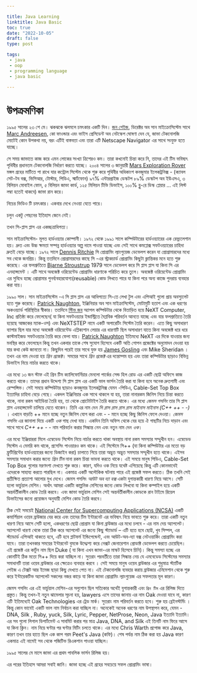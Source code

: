 ```yaml
---

title: Java Learning
linktitle: Java Basic
toc: true
date: "2022-10-05"
draft: false
type: post

tags:
 - java
 - oop
 - programming language
 - java basic

---
```



# উপক্রমণিকা

১৯৯৫ সালের ২৩ শে মে। ঝকঝকে ঝলমলে চমৎকার একটি দিন। [জন গেইজ](https://en.wikipedia.org/wiki/John_Gage), ডিরেক্টর অব সান মাইক্রোসিস্টেম সাথে [Marc Andreesen](https://en.wikipedia.org/wiki/Marc_Andreessen), কো ফাওন্ডার এবং ভাইস প্রেসিডেন্ট অব নেটস্কেপ ঘোষণা দেন যে, জাভা টেকনোলজি মোটেই কোন উপকথা নয়, বরং এটিই বাস্তবতা এবং তারা এটি Netscape Navigator এর সাথে সংযুক্ত হতে যাচ্ছে।

সে সময় জাভাতে কাজ করে এমন লোকের সংখ্যা ত্রিশেরও কম। তারা কখনোই চিন্তা করে নি, তাদের এই টিম ভবিষ্যৎ পৃথিবীর প্রধানতম টেকনোলজি নির্ধারণ করতে যাচ্ছে। ২০০৪ সালের ৩ জানুয়ারী [Mars Exploration Rover](https://en.wikipedia.org/wiki/Mars_Exploration_Rover) মঙ্গল গ্রহের মাটিতে পা রাখে যার কন্ট্রোল সিস্টেম থেকে শুরু করে পৃথিবীর অধিকাংশ কনজুমার ইলেকট্রনিক্স - \(ক্যাবল সেট-টব বক্স, ভিসিআর, টোস্টার, পিডিএ, স্মার্টফোন\) ৯৭% এন্টারপ্রাইজ ডেস্কটপ ৮৯% ডেস্কটপ অব ইউএসএ, ৩ বিলিয়ন মোবাইল ফোন, ৫ বিলিয়ন জাভা কার্ড, ১২৫ মিলিয়ন টিভি ডিভাইস, ১০০% ব্লু-রে ডিস্ক প্লেয়ার … এই লিস্ট লম্বা হতেই থাকবে\) জাভা রান করে।

নিচের ভিডিও টি চমৎকার। একবার দেখে নেওয়া যেতে পারে।

চলুন একটু পেছনের ইতিহাস জেনে নেই।

তখন সি-প্লাস প্লাস এর একচ্ছত্রাধিপত্য।

সান মাইক্রাসিস্টেম- মূলত হার্ডওয়্যার কোম্পানী। ১৯৭২ থেকে ১৯৯১ সালে কম্পিউটারের হার্ডওয়্যারের এক রেভ্যুলেশান হয়। দ্রুত এবং উচ্চ ক্ষমতা সম্পন্ন হার্ডওয়্যার অল্প দামে পাওয়া যাচ্ছে এবং সেই সাথে কমপ্লেক্স সফটওয়্যারের চাহিদা দ্রুতই বেড়ে যাচ্ছে। ১৯৭২ সালে [Dennis Ritchie](https://en.wikipedia.org/wiki/Dennis_Ritchie) সি প্রোগ্রামিং ল্যাংগুয়েজ ডেভেলপ করেন যা প্রোগ্রামারদের মধ্যে সব থেকে জনপ্রিয়। কিন্তু ততদিনে প্রোগ্রামারদের কাছে সি -এর স্ট্রাকচার্ড প্রোগ্রামিং কিছুটা ক্লান্তিকর মনে হতে শুরু করেছে। এর ফলশ্রুতিতে [Bjarne Stroustrup](https://en.wikipedia.org/wiki/Bjarne_Stroustrup) 1979 সালে ডেভেলপ করে সি প্লাস প্লাস যা কিনা সি এর এনহান্সমেন্ট । এটি সাথে অবজেক্ট ওরিয়েন্টেড প্রোগ্রামিং ধারণাকে পরিচিত করে তুলে। অবজেক্ট ওরিয়েন্টেড প্রোগ্রামিং এর সুবিধে হচ্ছে প্রোগ্রামার পুনর্ব্যবহারযোগ্য\(reusable\) কোড লিখতে পারে যা কিনা পরে অন্য কাজে পুনরায় ব্যবহার করা যায়।

১৯৯০ সাল। সান মাইক্রাসিস্টেম -এ সি প্লাস প্লাস এর আধিপত্যে সি-তে লেখা টুল এবং এপিআই গুলো প্রায় অবস্যুলেট হতে শুরু করেছে। [Patrick Naughton](https://en.wikipedia.org/wiki/Patrick_Naughton), ইঞ্জিনিয়ার অব সান মাইক্রাসিস্টেম, মোটামুটি হতাশ এবং এক ধরণের অকওয়্যার্ড পরিস্থিতির স্বীকার। ততদিনে [স্টিভ জব](https://en.wikipedia.org/wiki/Steve_Jobs) অ্যাপল কম্পিউটার থেকে বিতাড়িত হয়ে NeXT Computer, Inc প্রতিষ্ঠা করে ফেলেছেন\( যা কিনা সফটওয়্যার ইন্ডাস্ট্রিতে বৈপ্লবিক পরিবর্তন আনতে যাচ্ছে এবং যার ফলশ্রুতিতে তৈরি হয়েছে আজকের ম্যাক-ওস\) এবং NeXTSTEP নামে একটি অপারেটিং সিস্টেম তৈরি করেন। এতে কিছু অসাধারণ ব্যাপার ছিল যার মধ্যে অবজেক্ট ওরিয়েন্টেড এপ্লিক্যশান লেয়ার এর ধারণাটি ছিল অসাধারণ যাতে কিনা অবজেক্ট ধরে ধরে কাস্টমাইজড সফটওয়্যার তৈরি করে ফেলা যায়। [Patrick Naughton](https://en.wikipedia.org/wiki/Patrick_Naughton) ইতিমধ্যে NeXT এর দিকে যাওয়ার জন্য মনস্থির করে ফেলেছেন কিন্তু তখন একবার তাকে শেষ সুযোগ হিসেবে একটি অতি গোপন প্রজেক্টের অনুমোদন দেওয়া হয় যার কথা কেউ জানতো না। কিছুদিন পরেই তার সাথে যুক্ত হয় [James Gosling](https://en.wikipedia.org/wiki/James_Gosling) এবং Mike Sheridan । তখন এর নাম দেওয়া হয় _গ্রিন প্রজেক্ট_। সময়ের সাথে _গ্রিন প্রজেক্ট_ এর দন্তোদ্গম হয় এবং তারা কম্পিউটার ছাড়াও বিভিন্ন ডিভাইস নিয়ে নার্চার করতে থাকে।

এর মধ্যে ১৩ জন স্টাফ এই গ্রিন টিম ক্যালিফোর্নিয়ার মেনলো পার্কের সেন্ড হিল রোড এর একটি ছোট্ট অফিসে কাজ করতে থাকে। তাদের প্রধান উদ্দেশ্য সি প্লাস প্লাস এর একটি ভাল ভার্সন তৈরি করা যা কিনা হবে অনেক দ্রুতগামী এবং রেস্পন্সিভ। সেই সময়ে কম্পিউটার ছাড়াও কনজুমার ইলেকট্রনিক্স যেমন -পিডিএ, Cable-Set Top Box ইত্যাদির চাহিদা বেড়ে গেছে। একদল ইঞ্জিনিয়ার এক সাথে থাকলে যা হয়, তারা নানারকম জিনিস নিয়ে চিন্তা করতে থাকে, নানা রকম আইডিয়া তৈরি হয়, তা থেকে প্রোটোটাইপ তৈরি করতে থাকে। এর মধ্যে _জেমস গসলিং_ তার সি প্লাস প্লাস এনহান্সমেন্ট চালিয়ে যেতে থাকেন। তিনি এর নাম দেন _সি প্লাস প্লাস প্লাস প্লাস মাইনাস মাইনাস \(C++ ++ - -\)_ । এখানে বাড়তি ++ মানে হচ্ছে নতুন জিনিস যোগ করা এবং - - মানে হচ্ছে কিছু জিনিস ফেলে দেওয়া। _জেমস গসলিং_ এর জানালা দিয়ে একটি _ওক_ গাছ দেখা যায়। একদিন তিনি অফিস থেকে বের হয়ে ঐ গাছটির নিচে দাড়ান এবং সাথে সাথে _C++ ++ - -_ নাম পরিবর্তন করার সিন্ধান্ত নেন এবং নতুন নাম দেন _ওক_।

এর মধ্যে ইঞ্জিয়াররা মিলে এম্বেডেড সিস্টেম নিয়ে নার্চার করতে থাকা অবস্থায় নানা রকম সমস্যার সম্মুখীন হন। এম্বেডেড সিস্টেম এ মেমরি কম থাকে, প্রসেসিং পাওয়ারও কম থাকে। এই সিস্টেমে সি++ \(যা কিনা কম্পিউটার এর মতো বড় ফ্রুটিপ্রিন্টের হার্ডওয়্যারের জন্যে ডিজাইন করা\) চালাতে গিয়ে তারা অদ্ভুত অদ্ভুত সমস্যার সম্মুখীন হতে থাকে। এইসব সমস্যার সমাধান করার জন্যে _গ্রিন টিম_ নানা রকম চিন্তা ভাবনা করতে থাকে। এই সময়ে মানুষ পিডিএ, Cable-Set Top Box গুলোর মরণদশা দেখতে শুরু করে। কারণ, যদিও ওক নিয়ে যথেষ্ট এগিয়েছে কিন্তু এটি কোনভাবেই এদেরকে সাহায্য করতে পারছিল না। একমাত্র একটি অলৌকিক ঘটনায় পারে এই প্রজেক্ট সফল করতে। ঠিক তখনি সেই প্রতীক্ষিত প্রত্যাশা আলোর মুখ দেখে। জেমস গসলিং _আউট অব দ্যা বক্স_ একটা যুগান্তকারী ধারণা নিয়ে আসে। সেটি হলো ভার্চুয়াল মেশিন। অর্থাৎ আমরা একটাি কাল্পনিক মেশিনের জন্যে কোড লিখবো যা কিনা কম্পাইল হয়ে একটি অন্তর্বর্তীকালীন কোড তৈরি করবে। এবং জাভা ভার্চুয়াল মেশিন সেই অন্তর্বর্তীকালীন কোডকে রান টাইমে রিয়েল ডিভাইসের জন্যে প্রয়োজন অনুযায়ী মেশিন কোড তৈরি করবে।

ঠিক সেই সময়েই [National Center for Supercomputing Applications \(NCSA\)](http://www.ncsa.illinois.edu/) একটি কমার্শিয়াল ওয়েব ব্রাউজার বের করে এবং তাদের টিম ইন্টারনেট এর ভবিষ্যৎ নিয়ে ভাবতে শুরু করে। তারা একটি নতুন ধারণা নিয়ে আসে সেটি হলো, একধরণের ছোট্ট প্রোগ্রাম যা কিনা ব্রাউজার এর মধ্যে চলবে - এর নাম দেয় অ্যাপলেট। অ্যাপলেট ধারণা থেকে তারা ঠিক করে অ্যাপলেট এর জন্যে কিছু স্ট্যাডার্ড – এটি হতে হবে ছোট্ট, খুব সিম্পল, এর স্ট্যাডার্ড এপিআই থাকতে হবে, এটি হবে প্লাটফর্ম ইন্ডিপেন্ডেন্ট, এবং আউট-অব-দ্যা বক্স নেটওয়ার্কিং প্রোগ্রামিং করা যাবে। তারা তখনকার সময়ের ইন্টারনেট বুমকে উদ্দ্যেশ্য করে নেক্সট জেনারেশান প্রোডাক্ট ডেভেলপ করতে চেয়েছিল। এই প্রজেক্ট এর কার্টুন নাম ছিল Duke \( যা কিনা এখন জাভা-এর মাস্কট হিসেবে চিনি\)। কিন্তু সমস্যা হচ্ছে এর কোনটিই ঠিক মতো সি++ দিয়ে করা যাচ্ছিল না। সুতরাং পরবর্তীতে তারা সিন্ধান্ত নেয় যে এমবেডেড সিস্টেমের সমস্যার সমাধানটি তারা ওয়েব ব্রাউজার এর ক্ষেত্রেও ব্যবহার করবে । সেই সময়ে মানুষ ওয়েব ব্রাউজার এর শুধুমাত্র স্ট্যাটিক পেইজ এ টেক্সট আর ইমেজ ছাড়া কিছু দেখতে পেত না। এই টেকনোলজি ব্যবহার করায় ব্রাউজার এনিমেশান থেকে শুরু করে ইন্টারেকটিভ অ্যাপলেট সকলের নজর কাড়ে যা কিনা জাভা প্রোগ্রামিং ল্যাংগুয়েজ এর সফলতার মূল কারণ।

জেমস গসলিং এর এই ভার্চুয়াল মেশিন-এর সল্যুশান ছিল সত্যিকার অর্থেই যুগান্তকারী এবং `গ্রিন টিম` এর রিলিজ দিতে প্রস্তুত। কিন্তু তখন-ই নতুন ঝামেলার সূচনা হয়, lawyers এসে তাদের জানায় এর নাম Oak দেওয়া যাবে না, কারণ এটি ইতিমধ্যেই Oak Technologies এর ট্রেড মার্ক। সুতরাং নাম পরিবর্তন করতে হবে। শুরু হয় ব্রেইনস্টর্মিং । কিন্তু কোন ভাবেই একটি ভাল নাম নির্বাচন করা যাচ্ছিল না। অনেকেই অনেক ধরণের নাম উপস্থাপন করে, যেমন - DNA, Silk , Ruby, yuck, Silk, Lyric, Pepper, NetProse, Neon, Java ইত্যাদি ইত্যাদি। এর সব গুলো লিগাল ডিপার্টমেন্ট এ সাবমিট করার পর মাত্র Java, DNA, and Silk এই তিনটি নাম ফিরে আসে যা কিনা ক্লিন। নাম নিয়ে ঘণ্টার পর ঘণ্টার মিটিং চলতে থাকে। এর মধ্যে Chris Warth প্রপোজ করে Java, কারণ তখন তার হাতে ছিল এক কাপ গরম Peet's Java \(কফি\)। শেষ পর্যন্ত নাম ঠিক করা হয় Java কারণ একমাত্র এই নামেই সব থেকে পজিটিভ রিএকশান পাওয়া যাচ্ছিল।

‌১৯৯৫ সালের মে মাসে জাভা এর প্রথম পাবলিক ভার্সন রিলিজ হয়।

এর পরের ইতিহাস আমরা সবাই জানি। জাভা হচ্ছে এই গ্রহের সবচেয়ে সফল প্রোগ্রামিং ভাষা।

